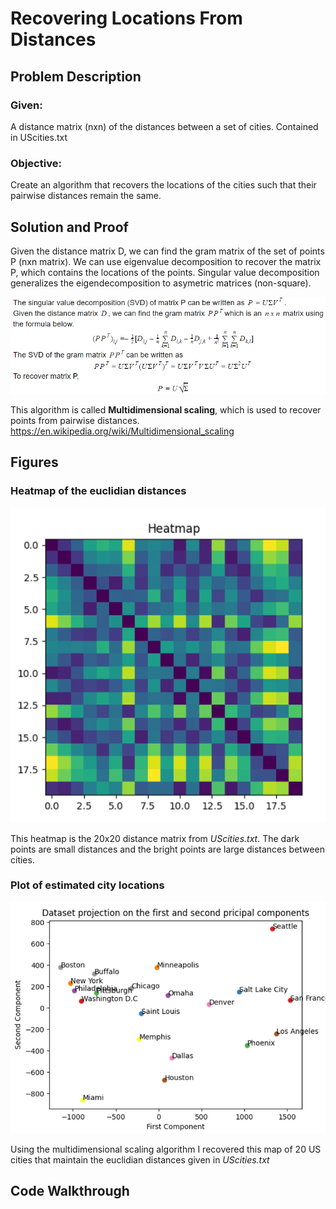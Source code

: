 # Recovering Locations From Distances

## Problem Description
### Given:
A distance matrix (nxn) of the distances between a set of cities. Contained in UScities.txt
### Objective:
Create an algorithm that recovers the locations of the cities such that their pairwise distances remain the same.

## Solution and Proof
Given the distance matrix D, we can find the gram matrix of the set of points P (nxn matrix). We can use eigenvalue decomposition to recover the matrix P, which contains the locations of the points. Singular value decomposition generalizes the eigendecomposition to asymetric matrices (non-square). 


![Proof](images/SVD_proof.PNG)

This algorithm is called **Multidimensional scaling**, which is used to recover points from pairwise distances.
https://en.wikipedia.org/wiki/Multidimensional_scaling
## Figures
### Heatmap of the euclidian distances
![Heatmap](images/heatmap.PNG)

This heatmap is the 20x20 distance matrix from *UScities.txt*. The dark points are small distances and the bright points are large distances between cities.
### Plot of estimated city locations
![Citymap](images/recovered_locations.PNG)

Using the multidimensional scaling algorithm I recovered this map of 20 US cities that maintain the euclidian distances given in *UScities.txt*

## Code Walkthrough

